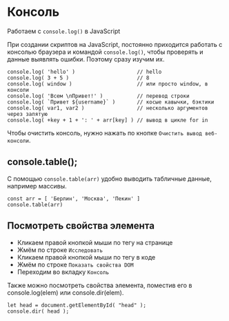 # Консоль
Работаем с `console.log()` в JavaScript

При создании скриптов на JavaScript, постоянно приходится работать с консолью браузера и командой `console.log()`, чтобы проверять и данные выявлять ошибки. Поэтому сразу изучим их.

    console.log( 'hello' )                    // hello
    console.log( 3 + 5 )                      // 8
    console.log( window )                     // или просто window, в консоли
    console.log( 'Всем \nПривет!' )           // перевод строки
    console.log( `Привет ${username}` )       // косые кавычки, бэктики
    console.log( var1, var2 )                 // несколько аргументов через запятую
    console.log( +key + 1 + ': ' + arr[key] ) // вывод в цикле for in

Чтобы очистить консоль, нужно нажать по кнопке `Очистить вывод веб-консоли`.

## console.table();
С помощью `console.table(arr)` удобно выводить табличные данные, например массивы.

    const arr = [ 'Берлин', 'Москва', 'Пекин' ]
    console.table(arr)

## Посмотреть свойства элемента
- Кликаем правой кнопкой мыши по тегу на странице
- Жмём по строке `Исследовать`
- Кликаем правой кнопкой мыши по тегу в коде
- Жмём по строке `Показать свойства DOM`
- Переходим во вкладку `Консоль`

Также можно посмотреть свойства элемента, поместив его в console.log(elem) или console.dir(elem).

    let head = document.getElementById( "head" );
    console.dir( head );

